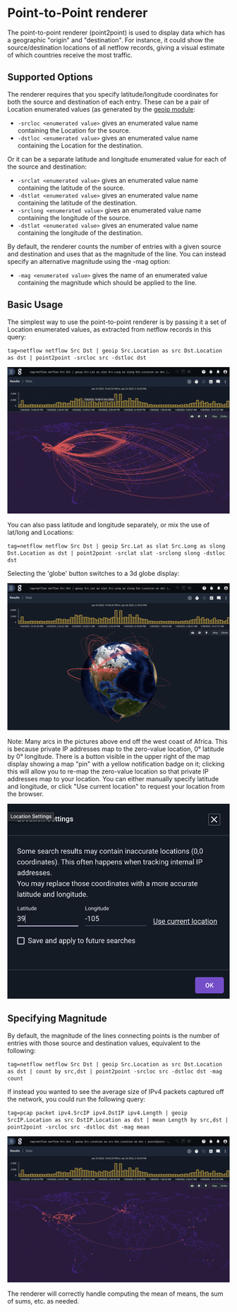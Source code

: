 # Point-to-Point renderer

The point-to-point renderer (point2point) is used to display data which has a geographic "origin" and "destination". For instance, it could show the source/destination locations of all netflow records, giving a visual estimate of which countries receive the most traffic.

## Supported Options
The renderer requires that you specify latitude/longitude coordinates for both the source and destination of each entry. These can be a pair of Location enumerated values (as generated by the [geoip module](/search/geoip/geoip):

* `-srcloc <enumerated value>` gives an enumerated value name containing the Location for the source.
* `-dstloc <enumerated value>` gives an enumerated value name containing the Location for the destination.

Or it can be a separate latitude and longitude enumerated value for each of the source and destination:

* `-srclat <enumerated value>` gives an enumerated value name containing the latitude of the source.
* `-dstlat <enumerated value>` gives an enumerated value name containing the latitude of the destination.
* `-srclong <enumerated value>` gives an enumerated value name containing the longitude of the source.
* `-dstlat <enumerated value>` gives an enumerated value name containing the longitude of the destination.

By default, the renderer counts the number of entries with a given source and destination and uses that as the magnitude of the line. You can instead specify an alternative magnitude using the -mag option:

* `-mag <enumerated value>` gives the name of an enumerated value containing the magnitude which should be applied to the line.

## Basic Usage

The simplest way to use the point-to-point renderer is by passing it a set of Location enumerated values, as extracted from netflow records in this query:

```gravwell
tag=netflow netflow Src Dst | geoip Src.Location as src Dst.Location as dst | point2point -srcloc src -dstloc dst
```

![](p2p.png)

You can also pass latitude and longitude separately, or mix the use of lat/long and Locations:

```gravwell
tag=netflow netflow Src Dst | geoip Src.Lat as slat Src.Long as slong Dst.Location as dst | point2point -srclat slat -srclong slong -dstloc dst
```

Selecting the 'globe' button switches to a 3d globe display:

![](globe.png)

Note: Many arcs in the pictures above end off the west coast of Africa. This is because private IP addresses map to the zero-value location, 0° latitude by 0° longitude. There is a button visible in the upper right of the map display showing a map "pin" with a yellow notification badge on it; clicking this will allow you to re-map the zero-value location so that private IP addresses map to your location. You can either manually specify latitude and longitude, or click "Use current location" to request your location from the browser.

![](location.png)

## Specifying Magnitude

By default, the magnitude of the lines connecting points is the number of entries with those source and destination values, equivalent to the following:

```gravwell
tag=netflow netflow Src Dst | geoip Src.Location as src Dst.Location as dst | count by src,dst | point2point -srcloc src -dstloc dst -mag count
```

If instead you wanted to see the average size of IPv4 packets captured off the network, you could run the following query:

```gravwell
tag=pcap packet ipv4.SrcIP ipv4.DstIP ipv4.Length | geoip SrcIP.Location as src DstIP.Location as dst | mean Length by src,dst | point2point -srcloc src -dstloc dst -mag mean
```

![](mean.png)

The renderer will correctly handle computing the mean of means, the sum of sums, etc. as needed.

